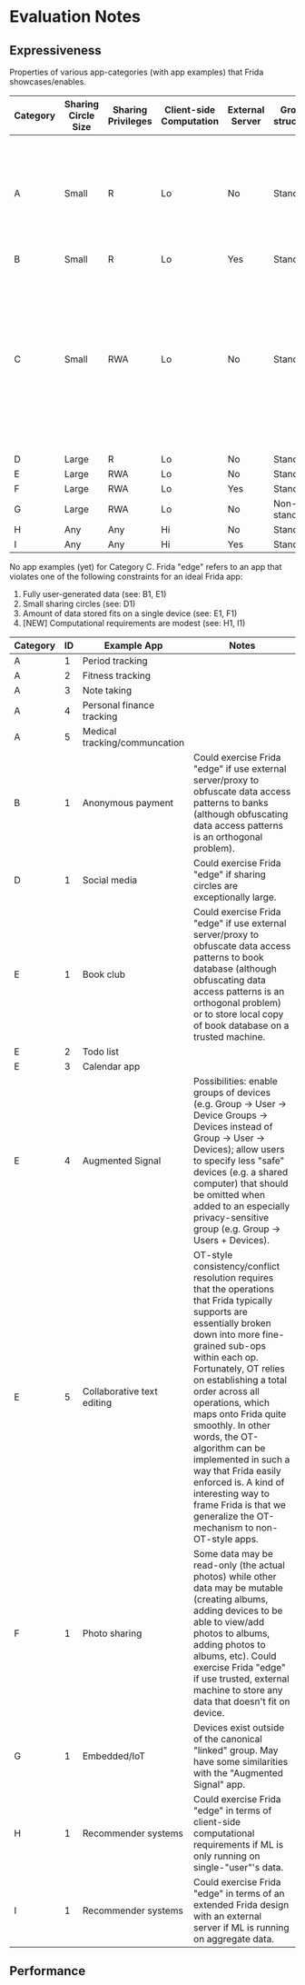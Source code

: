 # Evaluation Notes

## Expressiveness

Properties of various app-categories (with app examples) that Frida showcases/enables.

| Category | Sharing Circle Size | Sharing Privileges | Client-side Computation | External Server | Group structure | Notes |
| --- | --- | --- | --- | --- | --- | --- |
| A | Small | R | Lo | No | Standard | Want to show that the privacy reqs for disjoint users (those that largely don't share data) are the same as those for users that do share data. |
| B | Small | R | Lo | Yes | Standard |  |
| C | Small | RWA | Lo | No | Standard | Maybe not necessary/useful if already have category w larger sharing circles that requires the same sharing privs (larger sharing circles are a superset of smaller sharing circles, and RWA privs are a superset of R privs). |
| D | Large | R | Lo | No | Standard |  |
| E | Large | RWA | Lo | No | Standard |  |
| F | Large | RWA | Lo | Yes | Standard |  |
| G | Large | RWA | Lo | No | Non-standard |  |
| H | Any | Any | Hi | No | Standard |  |
| I | Any | Any | Hi | Yes | Standard |  |

No app examples (yet) for Category C. Frida "edge" refers to an app that violates one of the following constraints for an ideal Frida app:
1. Fully user-generated data (see: B1, E1)
1. Small sharing circles (see: D1)
1. Amount of data stored fits on a single device (see: E1, F1)
1. [NEW] Computational requirements are modest (see: H1, I1)

| Category | ID | Example App | Notes |
| --- | --- | --- | --- |
| A | 1 | Period tracking |  |
| A | 2 | Fitness tracking |  |
| A | 3 | Note taking |  |
| A | 4 | Personal finance tracking |  |
| A | 5 | Medical tracking/communcation |  |
| B | 1 | Anonymous payment | Could exercise Frida "edge" if use external server/proxy to obfuscate data access patterns to banks (although obfuscating data access patterns is an orthogonal problem). |
| D | 1 | Social media | Could exercise Frida "edge" if sharing circles are exceptionally large. |
| E | 1 | Book club | Could exercise Frida "edge" if use external server/proxy to obfuscate data access patterns to book database (although obfuscating data access patterns is an orthogonal problem) or to store local copy of book database on a trusted machine. |
| E | 2 | Todo list |  |
| E | 3 | Calendar app |  |
| E | 4 | Augmented Signal | Possibilities: enable groups of devices (e.g. Group -> User -> Device Groups -> Devices instead of Group -> User -> Devices); allow users to specify less "safe" devices (e.g. a shared computer) that should be omitted when added to an especially privacy-sensitive group (e.g. Group -> Users + Devices). |
| E | 5 | Collaborative text editing | OT-style consistency/conflict resolution requires that the operations that Frida typically supports are essentially broken down into more fine-grained sub-ops within each op. Fortunately, OT relies on establishing a total order across all operations, which maps onto Frida quite smoothly. In other words, the OT-algorithm can be implemented in such a way that Frida easily enforced is. A kind of interesting way to frame Frida is that we generalize the OT-mechanism to non-OT-style apps. |
| F | 1 | Photo sharing | Some data may be read-only (the actual photos) while other data may be mutable (creating albums, adding devices to be able to view/add photos to albums, adding photos to albums, etc). Could exercise Frida "edge" if use trusted, external machine to store any data that doesn't fit on device. |
| G | 1 | Embedded/IoT | Devices exist outside of the canonical "linked" group. May have some similarities with the "Augmented Signal" app. |
| H | 1 | Recommender systems | Could exercise Frida "edge" in terms of client-side computational requirements if ML is only running on single-"user"'s data. |
| I | 1 | Recommender systems | Could exercise Frida "edge" in terms of an extended Frida design with an external server if ML is running on aggregate data. |

## Performance
